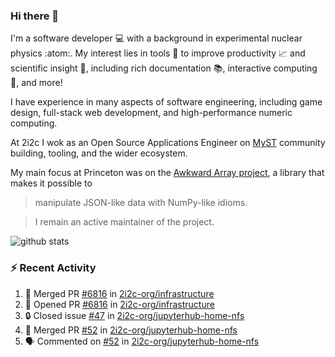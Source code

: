 ### Hi there 👋 

I'm a software developer 💻 with a background in experimental nuclear physics :atom:. My interest lies in tools :wrench: to improve productivity :chart_with_upwards_trend: and scientific insight :telescope:, including rich documentation 📚, interactive computing 🧮, and more! 

I have experience in many aspects of software engineering, including game design, full-stack web development, and high-performance numeric computing. 

At 2i2c I wok as an Open Source Applications Engineer on [MyST](https://github.com/jupyter-book/mystmd) community building, tooling, and the wider ecosystem. 

My main focus at Princeton was on the [Awkward Array project](awkward-array.org/), a library that makes it possible to 
> manipulate JSON-like data with NumPy-like idioms.

> I remain an active maintainer of the project. 

![github stats](https://github-readme-stats.vercel.app/api?username=agoose77&show_icons=true&hide_rank=true&hide_title=true&bg_color=30,e76445,904e95&text_color=efe3ec&icon_color=efe3ec)
<!--
**agoose77/agoose77** is a ✨ _special_ ✨ repository because its `README.md` (this file) appears on your GitHub profile.

Here are some ideas to get you started:

- 🔭 I’m currently working on ...
- 🌱 I’m currently learning ...
- 👯 I’m looking to collaborate on ...
- 🤔 I’m looking for help with ...
- 💬 Ask me about ...
- 📫 How to reach me: ...
- 😄 Pronouns: ...
- ⚡ Fun fact: ...
-->

### :zap: Recent Activity

<!--START_SECTION:activity-->
1. 🎉 Merged PR [#6816](https://github.com/2i2c-org/infrastructure/pull/6816) in [2i2c-org/infrastructure](https://github.com/2i2c-org/infrastructure)
2. 💪 Opened PR [#6816](https://github.com/2i2c-org/infrastructure/pull/6816) in [2i2c-org/infrastructure](https://github.com/2i2c-org/infrastructure)
3. 🔒 Closed issue [#47](https://github.com/2i2c-org/jupyterhub-home-nfs/issues/47) in [2i2c-org/jupyterhub-home-nfs](https://github.com/2i2c-org/jupyterhub-home-nfs)
4. 🎉 Merged PR [#52](https://github.com/2i2c-org/jupyterhub-home-nfs/pull/52) in [2i2c-org/jupyterhub-home-nfs](https://github.com/2i2c-org/jupyterhub-home-nfs)
5. 🗣 Commented on [#52](https://github.com/2i2c-org/jupyterhub-home-nfs/pull/52#issuecomment-3328284858) in [2i2c-org/jupyterhub-home-nfs](https://github.com/2i2c-org/jupyterhub-home-nfs)
<!--END_SECTION:activity-->
